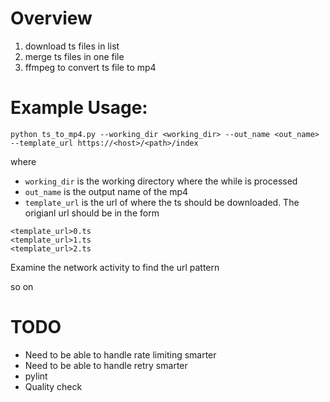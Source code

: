 # Overview
1. download ts files in list
2. merge ts files in one file
3. ffmpeg to convert ts file to mp4

# Example Usage:
```
python ts_to_mp4.py --working_dir <working_dir> --out_name <out_name> --template_url https://<host>/<path>/index
```
where
- `working_dir` is the working directory where the while is processed
- `out_name` is the output name of the mp4
- `template_url` is the url of where the ts should be downloaded. The origianl url should be in the form 
```
<template_url>0.ts
<template_url>1.ts
<template_url>2.ts
```

Examine the network activity to find the url pattern

so on 
# TODO
- Need to be able to handle rate limiting smarter
- Need to be able to handle retry smarter
- pylint
- Quality check